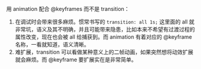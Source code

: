 用 animation 配合 @keyframes 而不是 transition：
1. 在调试时会带来很多麻烦。惯常书写的 `transition: all 1s;` 这里面的 all 就非常坑，语义及其不明确，并且可能带来隐患，比如本来不希望有过渡过程的属性改变，现在也会被 all 给捕获到。而 animation 有着对应的 @keyframe 名称，一看就知道，语义清晰。
2. 难扩展，transition 可以看做某种意义上的二帧动画，如果突然想将动效扩展就会麻烦。而 @keyframe 要扩展实在是非常简单。